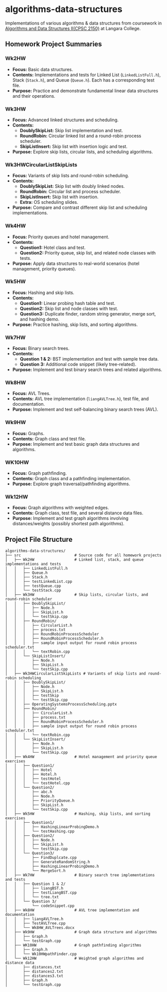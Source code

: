 # algorithms-data-structures
Implementations of various algorithms &amp; data structures from coursework in [Algorithms and Data Structures II(CPSC 2150)](https://langara.ca/programs-courses/cpsc-2150) at Langara College.

## Homework Project Summaries

### Wk2HW
- **Focus:** Basic data structures.
- **Contents:** Implementations and tests for Linked List (`LinkedListFull.h`), Stack (`Stack.h`), and Queue (`Queue.h`). Each has a corresponding test file.
- **Purpose:** Practice and demonstrate fundamental linear data structures and their operations.

### Wk3HW
- **Focus:** Advanced linked structures and scheduling.
- **Contents:** 
  - **DoublySkipList:** Skip list implementation and test.
  - **RoundRobin:** Circular linked list and a round-robin process scheduler.
  - **SkipListInsert:** Skip list with insertion logic and test.
- **Purpose:** Explore skip lists, circular lists, and scheduling algorithms.

### Wk3HWCircularListSkipLists
- **Focus:** Variants of skip lists and round-robin scheduling.
- **Contents:** 
  - **DoublySkipList:** Skip list with doubly linked nodes.
  - **RoundRobin:** Circular list and process scheduler.
  - **SkipListInsert:** Skip list with insertion.
  - **Extra:** OS scheduling slides.
- **Purpose:** Compare and contrast different skip list and scheduling implementations.

### Wk4HW
- **Focus:** Priority queues and hotel management.
- **Contents:** 
  - **Question1:** Hotel class and test.
  - **Question2:** Priority queue, skip list, and related node classes with tests.
- **Purpose:** Apply data structures to real-world scenarios (hotel management, priority queues).

### Wk5HW
- **Focus:** Hashing and skip lists.
- **Contents:** 
  - **Question1:** Linear probing hash table and test.
  - **Question2:** Skip list and node classes with test.
  - **Question3:** Duplicate finder, random string generator, merge sort, and hashing demo.
- **Purpose:** Practice hashing, skip lists, and sorting algorithms.

### Wk7HW
- **Focus:** Binary search trees.
- **Contents:** 
  - **Question 1 & 2:** BST implementation and test with sample tree data.
  - **Question 3:** Additional code snippet (likely tree-related).
- **Purpose:** Implement and test binary search trees and related algorithms.

### Wk8HW
- **Focus:** AVL Trees.
- **Contents:** AVL tree implementation (`liangAVLTree.h`), test file, and documentation.
- **Purpose:** Implement and test self-balancing binary search trees (AVL).

### Wk9HW
- **Focus:** Graphs.
- **Contents:** Graph class and test file.
- **Purpose:** Implement and test basic graph data structures and algorithms.

### WK10HW
- **Focus:** Graph pathfinding.
- **Contents:** Graph class and a pathfinding implementation.
- **Purpose:** Explore graph traversal/pathfinding algorithms.

### Wk12HW
- **Focus:** Graph algorithms with weighted edges.
- **Contents:** Graph class, test file, and several distance data files.
- **Purpose:** Implement and test graph algorithms involving distances/weights (possibly shortest path algorithms).

## Project File Structure

```
algorithms-data-structures/
├── src                        # Source code for all homework projects
│   ├── Wk2HW                  # Linked list, stack, and queue implementations and tests
│   │   ├── LinkedListFull.h
│   │   ├── Queue.h
│   │   ├── Stack.h
│   │   ├── testLinkedList.cpp
│   │   ├── testQueue.cpp
│   │   └── testStack.cpp
│   ├── Wk3HW                  # Skip lists, circular lists, and round-robin scheduler
│   │   ├── DoublySkipList/
│   │   │   ├── Node.h
│   │   │   ├── SkipList.h
│   │   │   └── testSkip.cpp
│   │   ├── RoundRobin/
│   │   │   ├── CircularList.h
│   │   │   ├── process.txt
│   │   │   ├── RoundRobinProcessScheduler
│   │   │   ├── RoundRobinProcessScheduler.h
│   │   │   ├── sample input output for round robin process scheduler.txt
│   │   │   └── textRobin.cpp
│   │   └── SkipListInsert/
│   │       ├── Node.h
│   │       ├── SkipList.h
│   │       └── testSkip.cpp
│   ├── Wk3HWCircularListSkipLists # Variants of skip lists and round-robin scheduling
│   │   ├── DoublySkipList/
│   │   │   ├── Node.h
│   │   │   ├── SkipList.h
│   │   │   ├── testSkip
│   │   │   └── testSkip.cpp
│   │   ├── OperatingSystemsProcessScheduling.pptx
│   │   ├── RoundRobin/
│   │   │   ├── CircularList.h
│   │   │   ├── process.txt
│   │   │   ├── RoundRobinProcessScheduler.h
│   │   │   ├── sample input output for round robin process scheduler.txt
│   │   │   └── textRobin.cpp
│   │   └── SkipListInsert/
│   │       ├── Node.h
│   │       ├── SkipList.h
│   │       └── testSkip.cpp
│   ├── Wk4HW                  # Hotel management and priority queue exercises
│   │   ├── Question1/
│   │   │   ├── Hotel
│   │   │   ├── Hotel.h
│   │   │   ├── testHotel
│   │   │   └── testHotel.cpp
│   │   └── Question2/
│   │       ├── abc.h
│   │       ├── Node.h
│   │       ├── PriorityQueue.h
│   │       ├── SkipList.h
│   │       └── testSkip.cpp
│   ├── Wk5HW                  # Hashing, skip lists, and sorting exercises
│   │   ├── Question1/
│   │   │   ├── HashingLinearProbingDemo.h
│   │   │   └── testHashing.cpp
│   │   ├── Question2/
│   │   │   ├── Node.h
│   │   │   ├── SkipList.h
│   │   │   └── testSkip.cpp
│   │   └── Question3/
│   │       ├── FindDuplcate.cpp
│   │       ├── GenerateRandomString.h
│   │       ├── HashingLinearProbingDemo.h
│   │       └── MergeSort.h
│   ├── Wk7HW                  # Binary search tree implementations and tests
│   │   ├── Question 1 & 2/
│   │   │   ├── liangBST.h
│   │   │   ├── testLiangBST.cpp
│   │   │   └── tree.txt
│   │   └── Question 3/
│   │       └── codeSnippet.cpp
│   ├── Wk8HW                  # AVL tree implementation and documentation
│   │   ├── liangAVLTree.h
│   │   ├── TestAVLTree.cpp
│   │   └── Wk8HW_AVLTrees.docx
│   ├── Wk9HW                  # Graph data structure and algorithms
│   │   ├── Graph.h
│   │   └── testGraph.cpp
│   ├── WK10HW                 # Graph pathfinding algorithms
│   │   ├── Graph.h
│   │   └── Wk10HWpathFinder.cpp
│   └── Wk12HW                 # Weighted graph algorithms and distance data
│       ├── distances.txt
│       ├── distances2.txt
│       ├── distances3.txt
│       ├── Graph.h
│       └── testGraph.cpp
```
